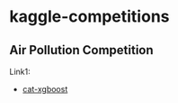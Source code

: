 # kaggle-competitions

## Air Pollution Competition

Link1:

* [cat-xgboost](https://www.kaggle.com/maximkazantsev/tps-07-21-catboost-xgboost-ensemble)

